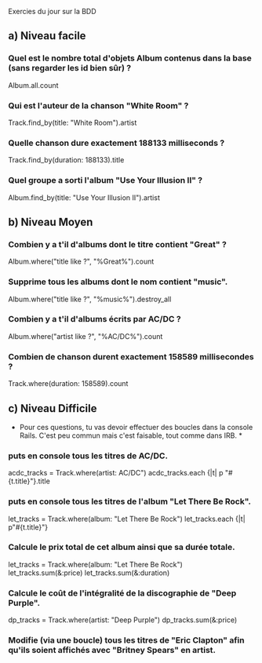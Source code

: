 Exercies du jour sur la BDD

## a) Niveau facile
### Quel est le nombre total d'objets Album contenus dans la base (sans regarder les id bien sûr) ?
Album.all.count

### Qui est l'auteur de la chanson "White Room" ?
Track.find_by(title: "White Room").artist

### Quelle chanson dure exactement 188133 milliseconds ?
Track.find_by(duration: 188133).title

### Quel groupe a sorti l'album "Use Your Illusion II" ?
Album.find_by(title: "Use Your Illusion II").artist

## b) Niveau Moyen
### Combien y a t'il d'albums dont le titre contient "Great" ?
Album.where("title like ?", "%Great%").count

### Supprime tous les albums dont le nom contient "music".
Album.where("title like ?", "%music%").destroy_all

### Combien y a t'il d'albums écrits par AC/DC ?
Album.where("artist like ?", "%AC/DC%").count

### Combien de chanson durent exactement 158589 millisecondes ?
Track.where(duration: 158589).count

## c) Niveau Difficile
* Pour ces questions, tu vas devoir effectuer des boucles dans la console Rails. C'est peu commun mais c'est faisable, tout comme dans IRB. *

### puts en console tous les titres de AC/DC.
acdc_tracks = Track.where(artist: AC/DC")
acdc_tracks.each {|t| p "#{t.title}"}.title

### puts en console tous les titres de l'album "Let There Be Rock".
let_tracks = Track.where(album: "Let There Be Rock")
let_tracks.each {|t| p"#{t.title}"}

### Calcule le prix total de cet album ainsi que sa durée totale.
let_tracks = Track.where(album: "Let There Be Rock")
let_tracks.sum(&:price)
let_tracks.sum(&:duration)


### Calcule le coût de l'intégralité de la discographie de "Deep Purple".
dp_tracks = Track.where(artist: "Deep Purple")
dp_tracks.sum(&:price)

### Modifie (via une boucle) tous les titres de "Eric Clapton" afin qu'ils soient affichés avec "Britney Spears" en artist.
